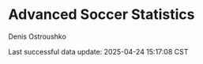 # Advanced Soccer Statistics
Denis Ostroushko

<!-- gfm -->

Last successful data update: 2025-04-24 15:17:08 CST
